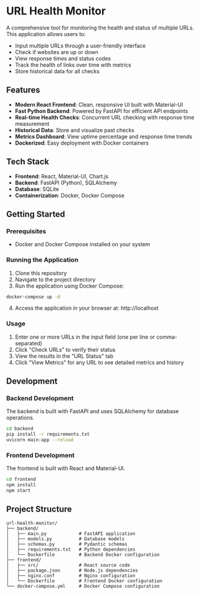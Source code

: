 # URL Health Monitor

A comprehensive tool for monitoring the health and status of multiple URLs. This application allows users to:

- Input multiple URLs through a user-friendly interface
- Check if websites are up or down
- View response times and status codes
- Track the health of links over time with metrics
- Store historical data for all checks

## Features

- **Modern React Frontend**: Clean, responsive UI built with Material-UI
- **Fast Python Backend**: Powered by FastAPI for efficient API endpoints
- **Real-time Health Checks**: Concurrent URL checking with response time measurement
- **Historical Data**: Store and visualize past checks
- **Metrics Dashboard**: View uptime percentage and response time trends
- **Dockerized**: Easy deployment with Docker containers

## Tech Stack

- **Frontend**: React, Material-UI, Chart.js
- **Backend**: FastAPI (Python), SQLAlchemy
- **Database**: SQLite
- **Containerization**: Docker, Docker Compose

## Getting Started

### Prerequisites

- Docker and Docker Compose installed on your system

### Running the Application

1. Clone this repository
2. Navigate to the project directory
3. Run the application using Docker Compose:

```bash
docker-compose up -d
```

4. Access the application in your browser at: http://localhost

### Usage

1. Enter one or more URLs in the input field (one per line or comma-separated)
2. Click "Check URLs" to verify their status
3. View the results in the "URL Status" tab
4. Click "View Metrics" for any URL to see detailed metrics and history

## Development

### Backend Development

The backend is built with FastAPI and uses SQLAlchemy for database operations.

```bash
cd backend
pip install -r requirements.txt
uvicorn main:app --reload
```

### Frontend Development

The frontend is built with React and Material-UI.

```bash
cd frontend
npm install
npm start
```

## Project Structure

```
url-health-monitor/
├── backend/
│   ├── main.py            # FastAPI application
│   ├── models.py          # Database models
│   ├── schemas.py         # Pydantic schemas
│   ├── requirements.txt   # Python dependencies
│   └── Dockerfile         # Backend Docker configuration
├── frontend/
│   ├── src/               # React source code
│   ├── package.json       # Node.js dependencies
│   ├── nginx.conf         # Nginx configuration
│   └── Dockerfile         # Frontend Docker configuration
└── docker-compose.yml     # Docker Compose configuration
```
